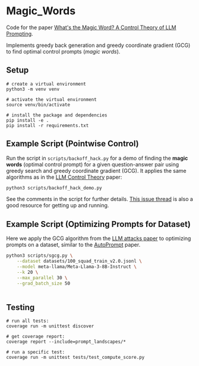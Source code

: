 # Magic_Words

Code for the paper [What's the Magic Word? A Control Theory of LLM Prompting](https://arxiv.org/abs/2310.04444).

Implements greedy back generation and greedy coordinate gradient (GCG) to find 
optimal control prompts (_magic words_). 

## Setup

```
# create a virtual environment
python3 -m venv venv

# activate the virtual environment
source venv/bin/activate

# install the package and dependencies
pip install -e .
pip install -r requirements.txt
```

## Example Script (Pointwise Control)

Run the script in `scripts/backoff_hack.py` for a demo of finding the **magic
words** (optimal control prompt) for a given question-answer pair using greedy
search and greedy coordinate gradient (GCG). It applies the same algorithms as
in the [LLM Control Theory](https://arxiv.org/abs/2310.04444) paper: 

```bash
python3 scripts/backoff_hack_demo.py
```
See the comments in the script for further details. [This issue
thread](https://github.com/amanb2000/Magic_Words/blob/1986861b51433fb7ad55ef39cde98afd1d76535c/scripts/backoff_hack_demo.py#L113)
is also a good resource for getting up and running.

## Example Script (Optimizing Prompts for Dataset)

Here we apply the GCG algorithm from the [LLM attacks
paper](https://arxiv.org/abs/2307.15043) to optimizing prompts on a dataset,
similar to the [AutoPrompt](https://arxiv.org/abs/2010.15980) paper. 

```bash
python3 scripts/sgcg.py \
    --dataset datasets/100_squad_train_v2.0.jsonl \
    --model meta-llama/Meta-Llama-3-8B-Instruct \
    --k 20 \
    --max_parallel 30 \
    --grad_batch_size 50
    
```


## Testing
```
# run all tests: 
coverage run -m unittest discover

# get coverage report:
coverage report --include=prompt_landscapes/*

# run a specific test:
coverage run -m unittest tests/test_compute_score.py
``````




